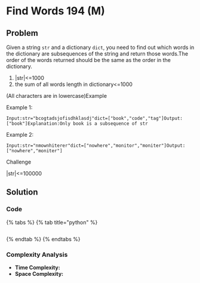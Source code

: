 # Find Words 194 \(M\)

## Problem

Given a string `str` and a dictionary `dict`, you need to find out which words in the dictionary are subsequences of the string and return those words.The order of the words returned should be the same as the order in the dictionary.

1. \|str\|&lt;=1000
2. the sum of all words length in dictionary&lt;=1000

\(All characters are in lowercase\)Example

Example 1:

```text
Input:str="bcogtadsjofisdhklasdj"dict=["book","code","tag"]Output:["book"]Explanation:Only book is a subsequence of str
```

Example 2:

```text
Input:str="nmownhiterer"dict=["nowhere","monitor","moniter"]Output:["nowhere","moniter"]
```

Challenge

\|str\|&lt;=100000

## Solution 

### Code

{% tabs %}
{% tab title="python" %}
```python

```
{% endtab %}
{% endtabs %}

### Complexity Analysis

* **Time Complexity:**
* **Space Complexity:**

